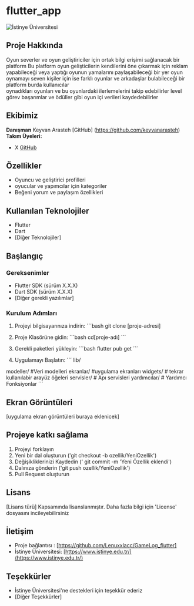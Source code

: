 # flutter_app

![İstinye Üniversitesi](https://www.unitededucation.com/linklogoch/istinye-university-logo.png)

## Proje Hakkında 

Oyun severler ve oyun geliştiriciler için ortak bilgi erişimi sağlanacak bir platform
Bu platform oyun gelişticilerin kendilerini öne çıkarmak için reklam yapabileceği veya yaptığı oyunun yamalarını paylaşabileceği bir yer 
oyun oynamayı seven kişiler için ise farklı oyunlar ve arkadaşlar bulabileceği bir platform burda kullanıcılar  
oynadıkları oyunları ve bu oyunlardaki ilerlemelerini takip edebilirler level görev  başarımlar ve ödüller gibi oyun içi verileri kaydedebilirler  

## Ekibimiz 
**Danışman** Keyvan Arasteh [GitHub] (https://github.com/keyvanarasteh)
**Takım Üyeleri:**
  - X [GitHub](https://github.com/Lenuxxlacc)

## Özellikler 

 - Oyuncu ve geliştirici profilleri
 - oyucular ve yapımcılar için kategoriler
 - Beğeni yorum ve paylaşım özellikleri

 ## Kullanılan Teknolojiler 
  - Flutter 
  - Dart
  - [Diğer Teknolojiler]

  ## Başlangıç 

  ### Gereksenimler
  - Flutter SDK (sürüm X.X.X)
  - Dart SDK (sürüm X.X.X)
  - [Diğer gerekli yazılımlar]

### Kurulum Adımları
1. Projeyi bilgisayarınıza indirin:
´´´bash
git clone [proje-adresi]

2. Proje Klasörüne gidin:
´´´bash 
cd[proje-adı]
´´´


3. Gerekli paketleri yükleyin:
´´´bash 
flutter pub get 
´´´

4. Uygulamayı Başlatın:
´´´
lib/

modeller/       #Veri modelleri
ekranlar/       #uygulama ekranları
widgets/        # tekrar kullanılabir arayüz öğeleri
servisler/      # Apı servisleri
yardımcılar/    # Yardımcı Fonksiyonlar
´´´


## Ekran Görüntüleri
[uygulama ekran görüntüleri buraya eklenicek]


## Projeye katkı sağlama 

1. Projeyi forklayın 
2. Yeni bir dal oluşturun ('git checkout -b ozellik/YeniOzellik')
3. Değişikliklerinizi Kaydedin (' git commit -m 'Yeni Özellik eklendi')
4. Dalınıza gönderin ('git push ozellik/YeniOzellik')
5. Pull Request oluşturun 

## Lisans
[Lisans türü] Kapsamında  lisanslanmıştır. Daha fazla bilgi için 'License' dosyasını incileyebilirsiniz 

## İletişim 
 - Proje bağlantısı : [https://github.com/Lenuxxlacc/GameLog_flutter]
 - İstinye Üniversitesi: [https://www.istinye.edu.tr/](https://www.istinye.edu.tr/)

 ## Teşekkürler
 - İstinye Üniversitesi'ne destekleri için teşekkür ederiz
 - [Diğer Teşekkürler]

